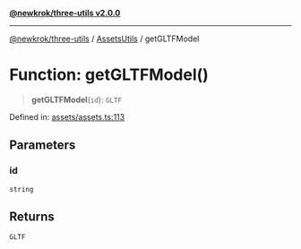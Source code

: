 [**@newkrok/three-utils v2.0.0**](../../../../README.md)

***

[@newkrok/three-utils](../../../../globals.md) / [AssetsUtils](../README.md) / getGLTFModel

# Function: getGLTFModel()

> **getGLTFModel**(`id`): `GLTF`

Defined in: [assets/assets.ts:113](https://github.com/NewKrok/three-utils/blob/a38231b899f4eeb8c881d6a9f7248bab4e06755e/src/assets/assets.ts#L113)

## Parameters

### id

`string`

## Returns

`GLTF`
